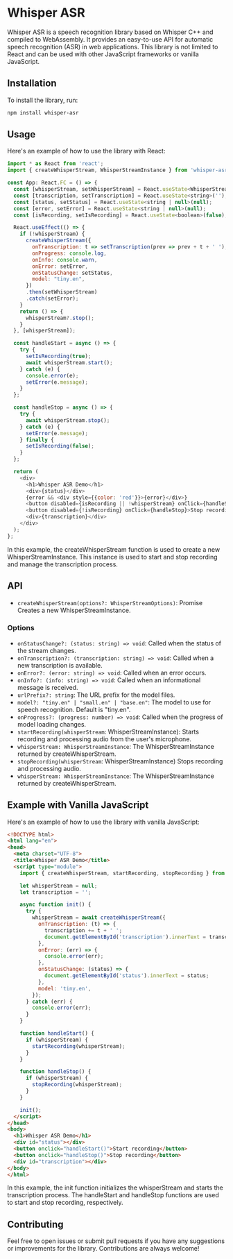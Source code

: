 # Whisper ASR
Whisper ASR is a speech recognition library based on Whisper C++ and compiled to WebAssembly. It provides an easy-to-use API for automatic speech recognition (ASR) in web applications. This library is not limited to React and can be used with other JavaScript frameworks or vanilla JavaScript.

## Installation
To install the library, run:


```bash
npm install whisper-asr
```

## Usage
Here's an example of how to use the library with React:

```javascript
import * as React from 'react';
import { createWhisperStream, WhisperStreamInstance } from 'whisper-asr';

const App: React.FC = () => {
  const [whisperStream, setWhisperStream] = React.useState<WhisperStreamInstance | null>(null);
  const [transcription, setTranscription] = React.useState<string>('');
  const [status, setStatus] = React.useState<string | null>(null);
  const [error, setError] = React.useState<string | null>(null);
  const [isRecording, setIsRecording] = React.useState<boolean>(false);

  React.useEffect(() => {
    if (!whisperStream) {
      createWhisperStream({
        onTranscription: t => setTranscription(prev => prev + t + ' '),
        onProgress: console.log,
        onInfo: console.warn,
        onError: setError,
        onStatusChange: setStatus,
        model: "tiny.en",
      })
      .then(setWhisperStream)
      .catch(setError);
    }
    return () => {
      whisperStream?.stop();
    }
  }, [whisperStream]);

  const handleStart = async () => {
    try {
      setIsRecording(true);
      await whisperStream.start();
    } catch (e) {
      console.error(e);
      setError(e.message);
    }
  };

  const handleStop = async () => {
    try {
      await whisperStream.stop();
    } catch (e) {
      setError(e.message);
    } finally {
      setIsRecording(false);
    }
  };

  return (
    <div>
      <h1>Whisper ASR Demo</h1>
      <div>{status}</div>
      {error && <div style={{color: 'red'}}>{error}</div>}
      <button disabled={isRecording || !whisperStream} onClick={handleStart}>Start recording</button>
      <button disabled={!isRecording} onClick={handleStop}>Stop recording</button>
      <div>{transcription}</div>
    </div>
  );
};
```

In this example, the createWhisperStream function is used to create a new WhisperStreamInstance. This instance is used to start and stop recording and manage the transcription process.

## API
* `createWhisperStream(options?: WhisperStreamOptions)`: Promise<WhisperStreamInstance> Creates a new WhisperStreamInstance.

### Options
* `onStatusChange?: (status: string) => void`: Called when the status of the stream changes.
* `onTranscription?: (transcription: string) => void`: Called when a new transcription is available.
* `onError?: (error: string) => void`: Called when an error occurs.
* `onInfo?: (info: string) => void`: Called when an informational message is received.
* `urlPrefix?: string`: The URL prefix for the model files.
* `model?: "tiny.en" | "small.en" | "base.en"`: The model to use for speech recognition. Default is "tiny.en".
* `onProgress?: (progress: number) => void`: Called when the progress of model loading changes.
* `startRecording(whisperStream`: WhisperStreamInstance): Starts recording and processing audio from the user's microphone.
* `whisperStream: WhisperStreamInstance`: The WhisperStreamInstance returned by createWhisperStream.
* `stopRecording(whisperStream`: WhisperStreamInstance) Stops recording and processing audio.
* `whisperStream: WhisperStreamInstance`: The WhisperStreamInstance returned by createWhisperStream.

## Example with Vanilla JavaScript
Here's an example of how to use the library with vanilla JavaScript:

```html
<!DOCTYPE html>
<html lang="en">
<head>
  <meta charset="UTF-8">
  <title>Whisper ASR Demo</title>
  <script type="module">
    import { createWhisperStream, startRecording, stopRecording } from 'whisper-asr';

    let whisperStream = null;
    let transcription = '';

    async function init() {
      try {
        whisperStream = await createWhisperStream({
          onTranscription: (t) => {
            transcription += t + ' ';
            document.getElementById('transcription').innerText = transcription;
          },
          onError: (err) => {
            console.error(err);
          },
          onStatusChange: (status) => {
            document.getElementById('status').innerText = status;
          },
          model: 'tiny.en',
        });
      } catch (err) {
        console.error(err);
      }
    }

    function handleStart() {
      if (whisperStream) {
        startRecording(whisperStream);
      }
    }

    function handleStop() {
      if (whisperStream) {
        stopRecording(whisperStream);
      }
    }

    init();
  </script>
</head>
<body>
  <h1>Whisper ASR Demo</h1>
  <div id="status"></div>
  <button onclick="handleStart()">Start recording</button>
  <button onclick="handleStop()">Stop recording</button>
  <div id="transcription"></div>
</body>
</html>
```

In this example, the init function initializes the whisperStream and starts the transcription process. The handleStart and handleStop functions are used to start and stop recording, respectively.

## Contributing
Feel free to open issues or submit pull requests if you have any suggestions or improvements for the library. Contributions are always welcome!
